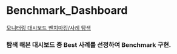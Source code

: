 # Benchmark_Dashboard

[모니터링 대시보드 벤치마킹/사례 탐색](https://ingkle.atlassian.net/wiki/spaces/DATA/pages/50036864)
### 탐색 해본 대시보드 중 Best 사례를 선정하여 Benchmark 구현.
